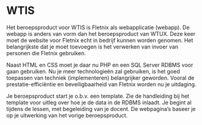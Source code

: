 # WTIS
Het beroepsproduct voor WTIS is Fletnix als webapplicatie (webapp). De webapp is anders van vorm dan het beroepsproduct van WTUX. Deze keer moet de website voor Fletnix echt in bedrijf kunnen worden genomen. Het belangrijkste dat je moet toevoegen is het verwerken van invoer van personen die Fletnix gebruiken.

Naast HTML en CSS moet je daar nu PHP en een SQL Server RDBMS voor gaan gebruiken. Nu je meer technologieën zal gebruiken, is het goed toepassen van techniek (implementeren) belangrijker geworden. Vooral de prestatie-efficiëntie en beveiligbaarheid van Fletnix worden nu je uitdaging.

Je beroepsproduct start je o.b.v. een template. Zie de handleiding bij het template voor uitleg over hoe je de data in de RDBMS inlaadt. Je begint al tijdens de lessen, met begeleiding van je docent. De webpagina’s baseer je op je uitwerking van het vorige beroepsproduct.
